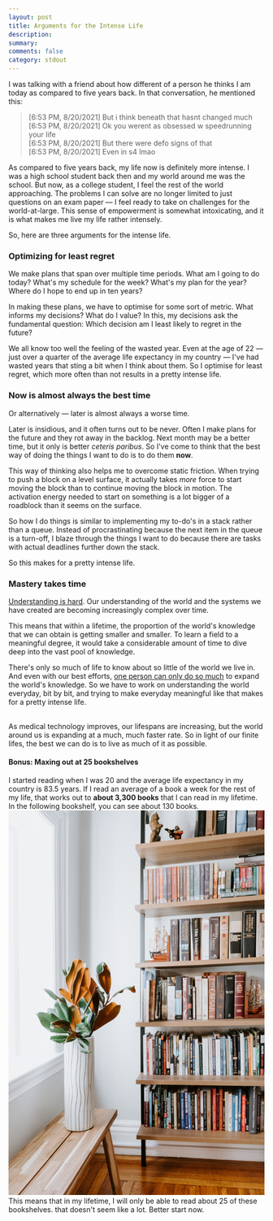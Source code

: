 ```yaml
---
layout: post
title: Arguments for the Intense Life
description: 
summary: 
comments: false
category: stdout
---
```


I was talking with a friend about how different of a person he thinks I am today as compared to five years back. In that conversation, he mentioned this:
> [6:53 PM, 8/20/2021] But i think beneath that hasnt changed much  
[6:53 PM, 8/20/2021] Ok you werent as obsessed w speedrunning your life  
[6:53 PM, 8/20/2021] But there were defo signs of that  
[6:53 PM, 8/20/2021] Even in s4 lmao

As compared to five years back, my life now is definitely more intense. I was a high school student back then and my world around me was the school. But now, as a college student, I feel the rest of the world approaching. The problems I can solve are no longer limited to just questions on an exam paper — I feel ready to take on challenges for the world-at-large. This sense of empowerment is somewhat intoxicating, and it is what makes me live my life rather intensely.

So, here are three arguments for the intense life.

### Optimizing for least regret
We make plans that span over multiple time periods. What am I going to do today? What's my schedule for the week? What's my plan for the year? Where do I hope to end up in ten years?

In making these plans, we have to optimise for some sort of metric. What informs my decisions? What do I value? In this, my decisions ask the fundamental question: Which decision am I least likely to regret in the future?

We all know too well the feeling of the wasted year. Even at the age of 22 — just over a quarter of the average life expectancy in my country — I've had wasted years that sting a bit when I think about them. So I optimise for least regret, which more often than not results in a pretty intense life.

### Now is almost always the best time
Or alternatively — later is almost always a worse time.

Later is insidious, and it often turns out to be never. Often I make plans for the future and they rot away in the backlog. Next month may be a better time, but it only is better _ceteris paribus_. So I've come to think that the best way of doing the things I want to do is to do them **now**. 

This way of thinking also helps me to overcome static friction. When trying to push a block on a level surface, it actually takes _more_ force to start moving the block than to continue moving the block in motion. The activation energy needed to start on something is a lot bigger of a roadblock than it seems on the surface.

So how I do things is similar to implementing my to-do's in a stack rather than a queue. Instead of procrastinating because the next item in the queue is a turn-off, I blaze through the things I want to do because there are tasks with actual deadlines further down the stack.

So this makes for a pretty intense life.

### Mastery takes time
[Understanding is hard](https://nabeelqu.co/understanding). Our understanding of the world and the systems we have created are becoming increasingly complex over time. 

This means that within a lifetime, the proportion of the world's knowledge that we can obtain is getting smaller and smaller. To learn a field to a meaningful degree, it would take a considerable amount of time to dive deep into the vast pool of knowledge. 

There's only so much of life to know about so little of the world we live in. And even with our best efforts, [one person can only do so much](https://matt.might.net/articles/phd-school-in-pictures/) to expand the world's knowledge. So we have to work on understanding the world everyday, bit by bit, and trying to make everyday meaningful like that makes for a pretty intense life.  
<br>

As medical technology improves, our lifespans are increasing, but the world around us is expanding at a much, much faster rate. So in light of our finite lifes, the best we can do is to live as much of it as possible.

#### Bonus: Maxing out at 25 bookshelves
I started reading when I was 20 and the average life expectancy in my country is 83.5 years. If I read an average of a book a week for the rest of my life, that works out to **about 3,300 books** that I can read in my lifetime. In the following bookshelf, you can see about 130 books. ![A normal bookshelf with 130 books](/assets/bookshelf.jpg)
This means that in my lifetime, I will only be able to read about 25 of these bookshelves. that doesn't seem like a lot. Better start now.